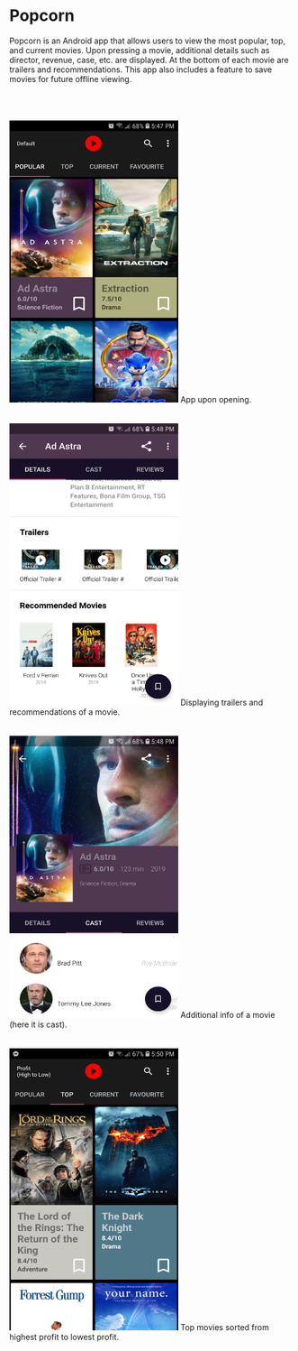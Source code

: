 # Popcorn


Popcorn is an Android app that allows users to view the most popular, top, and current movies.
Upon pressing a movie, additional details such as director, revenue, case, etc. are displayed.
At the bottom of each movie are trailers and recommendations.
This app also includes a feature to save movies for future offline viewing.

<br />
<br />
<br />
<img src="Screenshot_20200505-174748_Popcorn.jpg" width="300" height="500"/>
App upon opening.

<br />
<br />
<br />
<img src="Screenshot_20200505-174823_Popcorn.jpg" width="300" height="500">
Displaying trailers and recommendations of a movie.

<br />
<br />
<br />
<img src="Screenshot_20200505-174834_Popcorn.jpg" width="300" height="500">
Additional info of a movie (here it is cast).

<br />
<br />
<br />
<img src="Screenshot_20200505-175030_Popcorn.jpg" width="300" height="500">
Top movies sorted from highest profit to lowest profit.

